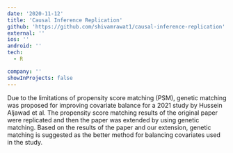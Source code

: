 ```yaml
---
date: '2020-11-12'
title: 'Causal Inference Replication'
github: 'https://github.com/shivamrawat1/causal-inference-replication'
external: ''
ios: ''
android: ''
tech:
  - R

company: ''
showInProjects: false
---
```


Due to the limitations of propensity score matching (PSM), genetic matching was proposed for improving covariate balance for a 2021 study by Hussein Aljawad et al. The propensity score matching results of the original paper were replicated and then the paper was extended by using genetic matching. Based on the results of the paper and our extension, genetic matching is suggested as the better method for balancing covariates used in the study.
